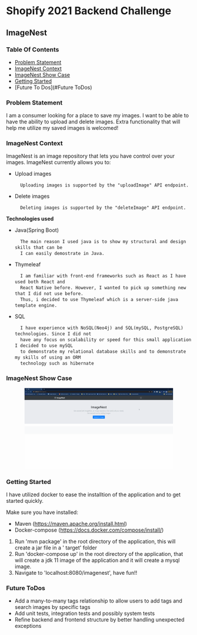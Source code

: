 # Shopify 2021 Backend Challenge

## ImageNest

### Table Of Contents

- [Problem Statement](#problem-statement)
- [ImageNest Context](#ImageNest-Context)
- [ImageNest Show Case](#ImageNest-Show-case)
- [Getting Started](#Getting-Started)
- [Future To Dos](#Future ToDos)

### Problem Statement

I am a consumer looking for a place to save my images. I want to be able to have the ability to
upload and delete images. Extra functionality that will help me utilize my saved images is welcomed!

### ImageNest Context

ImageNest is an image repository that lets you have control over your images. ImageNest currently
allows you to:

- Upload images

        Uploading images is supported by the "uploadImage" API endpoint.


- Delete images

        Deleting images is supported by the "deleteImage" API endpoint.

**Technologies used**

- Java(Spring Boot)

        The main reason I used java is to show my structural and design skills that can be
        I can easily demostrate in Java.

- Thymeleaf

        I am familiar with front-end frameworks such as React as I have used both React and
        React Native before. However, I wanted to pick up something new that I did not use before.
        Thus, i decided to use Thymeleaf which is a server-side java template engine.

- SQL

        I have experience with NoSQL(Neo4j) and SQL(mySQL, PostgreSQL) technologies. Since I did not
        have any focus on scalability or speed for this small application I decided to use mySQL
        to demonstrate my relational database skills and to demonstrate my skills of using an ORM
        technology such as hibernate

### ImageNest Show Case

<p align="center"><img src="https://github.com/mohhef/ShopifyBackendChallenge/blob/main/src/main/resources/static/ImageNest.gif" width="80%"></p>

### Getting Started

I have utilized docker to ease the installtion of the application and to get started quickly.

Make sure you have installed:

- Maven (https://maven.apache.org/install.html)
- Docker-compose (https://docs.docker.com/compose/install/)

1. Run 'mvn package' in the root directory of the application, this will create a jar file in a '
   target' folder
2. Run 'docker-compose up' in the root directory of the application, that will create a jdk 11 image
   of the application and it will create a mysql image.
3. Navigate to 'localhost:8080/imagenest', have fun!!

### Future ToDos

- Add a many-to-many tags relationship to allow users to add tags and search images by specific tags
- Add unit tests, integration tests and possibly system tests
- Refine backend and frontend structure by better handling unexpected exceptions